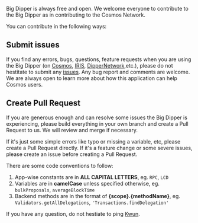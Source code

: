 Big Dipper is always free and open. We welcome everyone to contribute to the Big Dipper as in contributing to the Cosmos Network.

You can contribute in the following ways:

## Submit issues
If you find any errors, bugs, questions, feature requests when you are using the Big Dipper (on [Cosmos](https://cosmos.bigdipper.live), [IRIS](https://iris.bigdipper.live), [DipperNetwork](https://explorer.dippernetwork.org),etc.), please do not hestitate to submit any [issues](https://github.com/forbole/big_dipper/issues). Any bug report and comments are welcome. We are always open to learn more about how this application can help Cosmos users.

## Create Pull Request
If you are generous enough and can resolve some issues the Big Dipper is experiencing, please build everything in your own branch and create a Pull Request to us. We will review and merge if necessary. 

If it's just some simple errors like typo or missing a variable, etc, please create a Pull Request directly. If it's a feature change or some severe issues, please create an issue before creating a Pull Request.

There are some code conventions to follow:

1. App-wise constants are in **ALL CAPITAL LETTERS**, eg. `RPC`, `LCD`
2. Variables are in **camelCase** unless specified otherwise, eg. `bulkProposals`, `averageBlockTime`
3. Backend methods are in the format of **{scope}.{methodName}**, eg. `Validators.getAllDelegations`, `'Transactions.findDelegation'`

If you have any question, do not hestiate to ping [Kwun](https://github.com/kwunyeung). 
